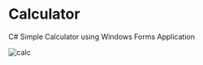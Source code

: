 # Calculator
C# Simple Calculator using Windows Forms Application

  ![calc](https://user-images.githubusercontent.com/16005672/54432581-4bf82000-4732-11e9-8d02-05ac3efcb9d7.jpg)
